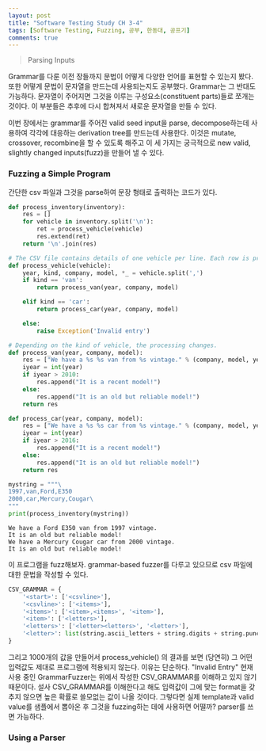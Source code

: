 ```yaml
---
layout: post
title: "Software Testing Study CH 3-4"
tags: [Software Testing, Fuzzing, 공부, 한동대, 공프기]
comments: true
---
```


> Parsing Inputs  

Grammar를 다룬 이전 장들까지 문법이 어떻게 다양한 언어를 표현할 수 있는지 봤다. 또한 어떻게 문법이 문자열을 만드는데 사용되는지도 공부했다. Grammar는 그 반대도 가능하다. 문자열이 주어지면 그것을 이루는 구성요소(constituent parts)들로 쪼개는 것이다. 이 부분들은 추후에 다시 합쳐져서 새로운 문자열을 만들 수 있다.  

이번 장에서는 grammar를 주어진 valid seed input을 parse, decompose하는데 사용하여 각각에 대응하는 derivation tree를 만드는데 사용한다. 이것은 mutate, crossover, recombine을 할 수 있도록 해주고 이 세 가지는 궁극적으로 new valid, slightly changed inputs(fuzz)을 만들어 낼 수 있다.  

### Fuzzing a Simple Program  
간단한 csv 파일과 그것을 parse하여 문장 형태로 출력하는 코드가 있다.  
~~~python
def process_inventory(inventory):
    res = []
    for vehicle in inventory.split('\n'):
        ret = process_vehicle(vehicle)
        res.extend(ret)
    return '\n'.join(res)

# The CSV file contains details of one vehicle per line. Each row is processed in process_vehicle().
def process_vehicle(vehicle):
    year, kind, company, model, *_ = vehicle.split(',')
    if kind == 'van':
        return process_van(year, company, model)

    elif kind == 'car':
        return process_car(year, company, model)

    else:
        raise Exception('Invalid entry')

# Depending on the kind of vehicle, the processing changes.
def process_van(year, company, model):
    res = ["We have a %s %s van from %s vintage." % (company, model, year)]
    iyear = int(year)
    if iyear > 2010:
        res.append("It is a recent model!")
    else:
        res.append("It is an old but reliable model!")
    return res

def process_car(year, company, model):
    res = ["We have a %s %s car from %s vintage." % (company, model, year)]
    iyear = int(year)
    if iyear > 2016:
        res.append("It is a recent model!")
    else:
        res.append("It is an old but reliable model!")
    return res
~~~

~~~python
mystring = """\
1997,van,Ford,E350
2000,car,Mercury,Cougar\
"""
print(process_inventory(mystring))
~~~
~~~
We have a Ford E350 van from 1997 vintage.
It is an old but reliable model!
We have a Mercury Cougar car from 2000 vintage.
It is an old but reliable model!
~~~

이 프로그램을 fuzz해보자. grammar-based fuzzer를 다루고 있으므로 csv 파일에 대한 문법을 작성할 수 있다.  
~~~python
CSV_GRAMMAR = {
    '<start>': ['<csvline>'],
    '<csvline>': ['<items>'],
    '<items>': ['<item>,<items>', '<item>'],
    '<item>': ['<letters>'],
    '<letters>': ['<letter><letters>', '<letter>'],
    '<letter>': list(string.ascii_letters + string.digits + string.punctuation + ' \t\n')
}
~~~

그리고 1000개의 값을 만들어서 process_vehicle() 의 결과를 보면 (당연히) 그 어떤 입력값도 제대로 프로그램에 적용되지 않는다. 이유는 단순하다. "Invalid Entry" 현재 사용 중인 GrammarFuzzer는 위에서 작성한 CSV_GRAMMAR를 이해하고 있지 않기 때문이다. 설사 CSV_GRAMMAR를 이해한다고 해도 입력값이 그에 맞는 format을 갖추지 않으면 높은 확률로 쓸모없는 값이 나올 것이다. 그렇다면 실제 template과 valid value를 샘플에서 뽑아온 후 그것을 fuzzing하는 데에 사용하면 어떨까? parser를 쓰면 가능하다.  

### Using a Parser  
